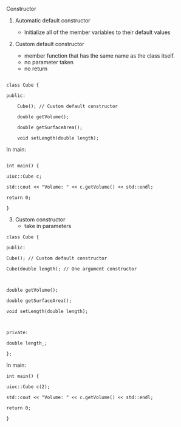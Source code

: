  Constructor
 1. Automatic default constructor
	 - Initialize all of the member variables to their default values

2. Custom default constructor 
	- member function that has the same name as the class itself.
	- no parameter taken
	- no return 

```

class Cube {

public:

	Cube(); // Custom default constructor

	double getVolume();

	double getSurfaceArea();

	void setLength(double length);

```


In main: 

```

int main() {

uiuc::Cube c;

std::cout << "Volume: " << c.getVolume() << std::endl;

return 0;

}
```

3. Custom constructor 
	- take in parameters 

```
class Cube {

public:

Cube(); // Custom default constructor

Cube(double length); // One argument constructor

  

double getVolume();

double getSurfaceArea();

void setLength(double length);

  

private:

double length_;

};
```

In main: 

```
int main() {

uiuc::Cube c(2);

std::cout << "Volume: " << c.getVolume() << std::endl;

return 0;

}
```
